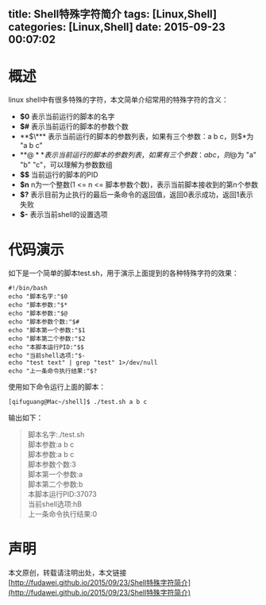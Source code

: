 title: Shell特殊字符简介
tags: [Linux,Shell]
categories: [Linux,Shell]
date: 2015-09-23 00:07:02
---
# 概述
linux shell中有很多特殊的字符，本文简单介绍常用的特殊字符的含义：
<!--more-->
* **$0** 表示当前运行的脚本的名字
* **$#** 表示当前运行的脚本的参数个数
* **$\*** 表示当前运行的脚本的参数列表，如果有三个参数：a b c，则$*为 "a b c"
* **$@** 表示当前运行的脚本的参数列表，如果有三个参数：a b c，则$@为 "a" "b" "c"，可以理解为参数数组
* **$$** 当前运行的脚本的PID
* **$n** n为一个整数(1 <= n <= 脚本参数个数)，表示当前脚本接收到的第n个参数
* **$?** 表示目前为止执行的最后一条命令的返回值，返回0表示成功，返回1表示失败
* **$-** 表示当前shell的设置选项

# 代码演示
如下是一个简单的脚本test.sh，用于演示上面提到的各种特殊字符的效果：

```
#!/bin/bash
echo "脚本名字:"$0
echo "脚本参数:"$*
echo "脚本参数:"$@
echo "脚本参数个数:"$#
echo "脚本第一个参数:"$1
echo "脚本第二个参数:"$2
echo "本脚本运行PID:"$$
echo "当前shell选项:"$-
echo "test text" | grep "test" 1>/dev/null
echo "上一条命令执行结果:"$?
```

使用如下命令运行上面的脚本：

```
[qifuguang@Mac~/shell]$ ./test.sh a b c
```

输出如下：

>脚本名字:./test.sh  
脚本参数:a b c  
脚本参数:a b c  
脚本参数个数:3  
脚本第一个参数:a  
脚本第二个参数:b  
本脚本运行PID:37073  
当前shell选项:hB  
上一条命令执行结果:0  

# 声明
本文原创，转载请注明出处，本文链接[http://fudawei.github.io/2015/09/23/Shell特殊字符简介](http://fudawei.github.io/2015/09/23/Shell特殊字符简介)
